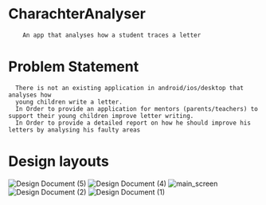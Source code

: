 # CharachterAnalyser
	    An app that analyses how a student traces a letter
  
# Problem Statement
	  There is not an existing application in android/ios/desktop that analyses how
	  young children write a letter.
	  In Order to provide an application for mentors (parents/teachers) to support their young children improve letter writing.
	  In Order to provide a detailed report on how he should improve his letters by analysing his faulty areas
  
# Design layouts

![Design Document (5)](https://user-images.githubusercontent.com/37478917/109532842-8dc92f00-7adf-11eb-9fcf-509192ee8d79.jpg)
![Design Document (4)](https://user-images.githubusercontent.com/37478917/109532843-8dc92f00-7adf-11eb-8408-e5f6ef0bec36.jpg)
![main_screen](https://user-images.githubusercontent.com/37478917/109532846-8e61c580-7adf-11eb-906e-4bcb40a1cad0.jpg)
![Design Document (2)](https://user-images.githubusercontent.com/37478917/109532850-8e61c580-7adf-11eb-9a15-3c1e2abe7438.jpg)
![Design Document (1)](https://user-images.githubusercontent.com/37478917/109532854-8efa5c00-7adf-11eb-81c2-b4a1ca36879a.jpg)




